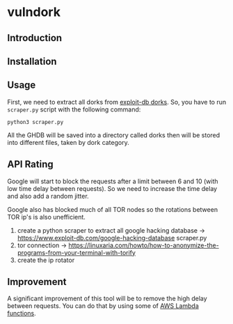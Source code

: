 # vulndork

## Introduction

## Installation

## Usage

First, we need to extract all dorks from [exploit-db dorks](https://www.exploit-db.com/google-hacking-database). So, you have to run ``scraper.py`` script with the following command:

``python3 scraper.py``

All the GHDB will be saved into a directory called dorks then will be stored into different files, taken by dork category. 

## API Rating

Google will start to block the requests after a limit between 6 and 10 (with low time delay between requests). So we need to increase the time delay and also add a random jitter.

Google also has blocked much of all TOR nodes so the rotations between TOR ip's is also unefficient.

1. create a python scraper to extract all google hacking database -> https://www.exploit-db.com/google-hacking-database	
scraper.py
2. tor connection -> https://linuxaria.com/howto/how-to-anonymize-the-programs-from-your-terminal-with-torify
3. create the ip rotator


## Improvement

A significant improvement of this tool will be to remove the high delay between requests. You can do that by using some of [AWS Lambda functions](https://aws.amazon.com/lambda/).
